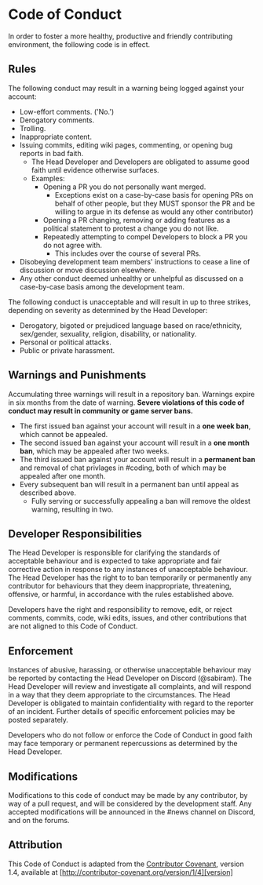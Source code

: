 # Code of Conduct
In order to foster a more healthy, productive and friendly contributing environment, the following code is in effect.


## Rules
The following conduct may result in a warning being logged against your account:
* Low-effort comments. ('No.')
* Derogatory comments.
* Trolling.
* Inappropriate content.
* Issuing commits, editing wiki pages, commenting, or opening bug reports in bad faith.
	* The Head Developer and Developers are obligated to assume good faith until evidence otherwise surfaces.
    * Examples:
	    * Opening a PR you do not personally want merged. 
		    * Exceptions exist on a case-by-case basis for opening PRs on behalf of other people, but they MUST sponsor the PR and be willing to argue in its defense as would any other contributor)
		* Opening a PR changing, removing or adding features as a political statement to protest a change you do not like.
		* Repeatedly attempting to compel Developers to block a PR you do not agree with.
		    * This includes over the course of several PRs.
* Disobeying development team members' instructions to cease a line of discussion or move discussion elsewhere.
* Any other conduct deemed unhealthy or unhelpful as discussed on a case-by-case basis among the development team.

The following conduct is unacceptable and will result in up to three strikes, depending on severity as determined by the Head Developer:
* Derogatory, bigoted or prejudiced language based on race/ethnicity, sex/gender, sexuality, religion, disability, or nationality.
* Personal or political attacks.
* Public or private harassment.


## Warnings and Punishments
Accumulating three warnings will result in a repository ban.
Warnings expire in six months from the date of warning.
**Severe violations of this code of conduct may result in community or game server bans.**

* The first issued ban against your account will result in a **one week ban**, which cannot be appealed.
* The second issued ban against your account will result in a **one month ban**, which may be appealed after two weeks.
* The third issued ban against your account will result in a **permanent ban** and removal of chat privlages in #coding, both of which may be appealed after one month.
* Every subsequent ban will result in a permanent ban until appeal as described above.
    * Fully serving or successfully appealing a ban will remove the oldest warning, resulting in two. 


## Developer Responsibilities
The Head Developer is responsible for clarifying the standards of acceptable behaviour and is expected to take appropriate and fair corrective action in response to any instances of unacceptable behaviour. The Head Developer has the right to to ban temporarily or permanently any contributor for behaviours that they deem inappropriate, threatening, offensive, or harmful, in accordance with the rules established above.

Developers have the right and responsibility to remove, edit, or reject comments, commits, code, wiki edits, issues, and other contributions that are not aligned to this Code of Conduct. 


## Enforcement
Instances of abusive, harassing, or otherwise unacceptable behaviour may be reported by contacting the Head Developer on Discord (@sabiram). The Head Developer will review and investigate all complaints, and will respond in a way that they deem appropriate to the circumstances. The Head Developer is obligated to maintain confidentiality with regard to the reporter of an incident. Further details of specific enforcement policies may be posted separately.

Developers who do not follow or enforce the Code of Conduct in good faith may face temporary or permanent repercussions as determined by the Head Developer.


## Modifications
Modifications to this code of conduct may be made by any contributor, by way of a pull request, and will be considered by the development staff. Any accepted modifications will be announced in the #news channel on Discord, and on the forums.


## Attribution
This Code of Conduct is adapted from the [Contributor Covenant][homepage], version 1.4, available at [http://contributor-covenant.org/version/1/4][version]

[homepage]: http://contributor-covenant.org
[version]: http://contributor-covenant.org/version/1/4/

